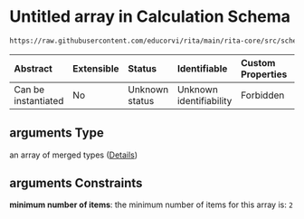 # Untitled array in Calculation Schema

```txt
https://raw.githubusercontent.com/educorvi/rita/main/rita-core/src/schema/calculation.json#/properties/arguments
```



| Abstract            | Extensible | Status         | Identifiable            | Custom Properties | Additional Properties | Access Restrictions | Defined In                                                                     |
| :------------------ | :--------- | :------------- | :---------------------- | :---------------- | :-------------------- | :------------------ | :----------------------------------------------------------------------------- |
| Can be instantiated | No         | Unknown status | Unknown identifiability | Forbidden         | Allowed               | none                | [calculation.json\*](../../src/schema/calculation.json "open original schema") |

## arguments Type

an array of merged types ([Details](calculation-properties-arguments-items.md))

## arguments Constraints

**minimum number of items**: the minimum number of items for this array is: `2`

